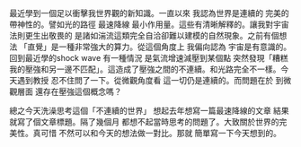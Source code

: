 最近學到一個足以衝擊我世界觀的新知識。一直以來 我認為世界是連續的 完美的 帶神性的。譬如光的路徑 最速降線 最小作用量。這些有清晰解釋的。讓我對宇宙法則更生出敬畏的 是諸如湍流這類完全自洽卻難以建模的自然現象。之前有個想法 「直覺」是一種非常強大的算力。從這個角度上 我偏向認為 宇宙是有意識的。回到最近學的shock wave 有一種情況 是氣流增速減壓到某個點 突然發現「糟糕 我的壓強和另一邊不匹配」。這造成了壓強之間的不連續。和光路完全不一樣。今天遇到教授 忍不住問了一下。從微觀角度看 這一切仍是連續的。而問題在於 到微觀層面 還存在壓強這個概念嗎？

總之今天洗澡思考這個「不連續的世界」 想起去年想寫一篇最速降線的文章 結果就寫了個文章標題。隔了幾個月 都想不起當時思考的問題了。大致關於世界的完美性。真可惜 不然可以和今天的想法做一對比。那就 簡單寫一下今天想到的。

